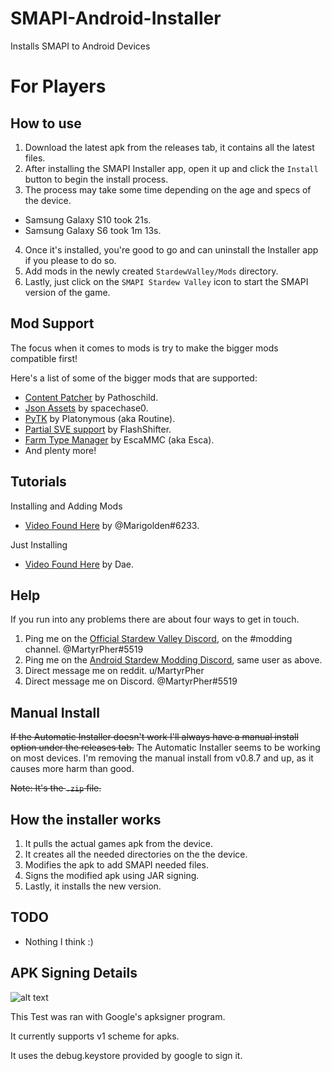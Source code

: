 # SMAPI-Android-Installer
Installs SMAPI to Android Devices

# For Players
## How to use
1. Download the latest apk from the releases tab, it contains all the latest files.
2. After installing the SMAPI Installer app, open it up and click the `Install` button to begin the install process.
3. The process may take some time depending on the age and specs of the device.
- Samsung Galaxy S10 took 21s.
- Samsung Galaxy S6 took 1m 13s.
4. Once it's installed, you're good to go and can uninstall the Installer app if you please to do so.
5. Add mods in the newly created `StardewValley/Mods` directory.
6. Lastly, just click on the `SMAPI Stardew Valley` icon to start the SMAPI version of the game.

## Mod Support
The focus when it comes to mods is try to make the bigger mods compatible first!

Here's a list of some of the bigger mods that are supported:

- [Content Patcher](https://www.nexusmods.com/stardewvalley/mods/1915) by Pathoschild.
- [Json Assets](https://www.nexusmods.com/stardewvalley/mods/1720) by spacechase0.
- [PyTK](https://www.nexusmods.com/stardewvalley/mods/1726) by Platonymous (aka Routine).
- [Partial SVE support](https://www.nexusmods.com/stardewvalley/mods/3753) by FlashShifter.
- [Farm Type Manager](https://www.nexusmods.com/stardewvalley/mods/3231) by EscaMMC (aka Esca).
- And plenty more!

## Tutorials
Installing and Adding Mods
- [Video Found Here](https://www.youtube.com/watch?v=jOXl6Dmu7wY&feature=youtu.be) by @Marigolden#6233.

Just Installing
- [Video Found Here](https://www.youtube.com/watch?v=GFGtbjSYnhw&feature=youtu.be) by Dae.

## Help
If you run into any problems there are about four ways to get in touch.
1. Ping me on the [Official Stardew Valley Discord](https://discord.gg/KCJHWhX), on the #modding channel. @MartyrPher#5519
2. Ping me on the [Android Stardew Modding Discord](https://discord.gg/HWaeYXg), same user as above.
3. Direct message me on reddit. u/MartyrPher
4. Direct message me on Discord. @MartyrPher#5519

## Manual Install
~~If the Automatic Installer doesn't work I'll always have a manual install option under the releases tab.~~
The Automatic Installer seems to be working on most devices. I'm removing the manual install from v0.8.7 and up, as it causes more harm than good.

~~Note: It's the `.zip` file.~~

## How the installer works
1. It pulls the actual games apk from the device.
2. It creates all the needed directories on the the device.
3. Modifies the apk to add SMAPI needed files.
4. Signs the modified apk using JAR signing.
5. Lastly, it installs the new version.

## TODO
- Nothing I think :)

## APK Signing Details
![alt text](https://github.com/MartyrPher/SMAPI-Android-Installer/blob/master/current_scheme.PNG)

This Test was ran with Google's apksigner program.

It currently supports v1 scheme for apks.

It uses the debug.keystore provided by google to sign it.